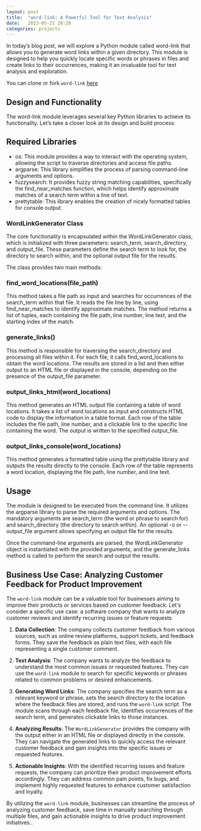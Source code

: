 ```yaml
---
layout: post
title:  "word-link: A Powerful Tool for Text Analysis"
date:   2023-05-21 20:20
categories: projects
---
```


In today’s blog post, we will explore a Python module called word-link that allows you to generate word links within a given directory. This module is designed to help you quickly locate specific words or phrases in files and create links to their occurrences, making it an invaluable tool for text analysis and exploration.

You can clone or fork `word-link` [here](https://github.com/psibir/word-link)

## Design and Functionality

The word-link module leverages several key Python libraries to achieve its functionality. Let’s take a closer look at its design and build process:

## Required Libraries

- os: This module provides a way to interact with the operating system, allowing the script to traverse directories and access file paths.
- argparse: This library simplifies the process of parsing command-line arguments and options.
- fuzzysearch: It provides fuzzy string matching capabilities, specifically the find_near_matches function, which helps identify approximate matches of a search term within a line of text.
- prettytable: This library enables the creation of nicely formatted tables for console output.

### WordLinkGenerator Class

The core functionality is encapsulated within the WordLinkGenerator class, which is initialized with three parameters: search_term, search_directory, and output_file. These parameters define the search term to look for, the directory to search within, and the optional output file for the results.

The class provides two main methods:

### find_word_locations(file_path)

This method takes a file path as input and searches for occurrences of the search_term within that file. It reads the file line by line, using find_near_matches to identify approximate matches. The method returns a list of tuples, each containing the file path, line number, line text, and the starting index of the match.

### generate_links()

This method is responsible for traversing the search_directory and processing all files within it. For each file, it calls find_word_locations to obtain the word locations. The results are stored in a list and then either output to an HTML file or displayed in the console, depending on the presence of the output_file parameter.

### output_links_html(word_locations)

This method generates an HTML output file containing a table of word locations. It takes a list of word locations as input and constructs HTML code to display the information in a table format. Each row of the table includes the file path, line number, and a clickable link to the specific line containing the word. The output is written to the specified output_file.

### output_links_console(word_locations)

This method generates a formatted table using the prettytable library and outputs the results directly to the console. Each row of the table represents a word location, displaying the file path, line number, and line text.

## Usage

The module is designed to be executed from the command line. It utilizes the argparse library to parse the required arguments and options. The mandatory arguments are search_term (the word or phrase to search for) and search_directory (the directory to search within). An optional -o or --output_file argument allows specifying an output file for the results.

Once the command-line arguments are parsed, the WordLinkGenerator object is instantiated with the provided arguments, and the generate_links method is called to perform the search and output the results.

## Business Use Case: Analyzing Customer Feedback for Product Improvement

The `word-link` module can be a valuable tool for businesses aiming to improve their products or services based on customer feedback. Let's consider a specific use case: a software company that wants to analyze customer reviews and identify recurring issues or feature requests.

1. **Data Collection**: The company collects customer feedback from various sources, such as online review platforms, support tickets, and feedback forms. They save the feedback as plain text files, with each file representing a single customer comment.

2. **Text Analysis**: The company wants to analyze the feedback to understand the most common issues or requested features. They can use the `word-link` module to search for specific keywords or phrases related to common problems or desired enhancements.

3. **Generating Word Links**: The company specifies the search term as a relevant keyword or phrase, sets the search directory to the location where the feedback files are stored, and runs the `word-link` script. The module scans through each feedback file, identifies occurrences of the search term, and generates clickable links to those instances.

4. **Analyzing Results**: The `WordLinkGenerator` provides the company with the output either in an HTML file or displayed directly in the console. They can navigate the generated links to quickly access the relevant customer feedback and gain insights into the specific issues or requested features.

5. **Actionable Insights**: With the identified recurring issues and feature requests, the company can prioritize their product improvement efforts accordingly. They can address common pain points, fix bugs, and implement highly requested features to enhance customer satisfaction and loyalty.

By utilizing the `word-link` module, businesses can streamline the process of analyzing customer feedback, save time in manually searching through multiple files, and gain actionable insights to drive product improvement initiatives..
